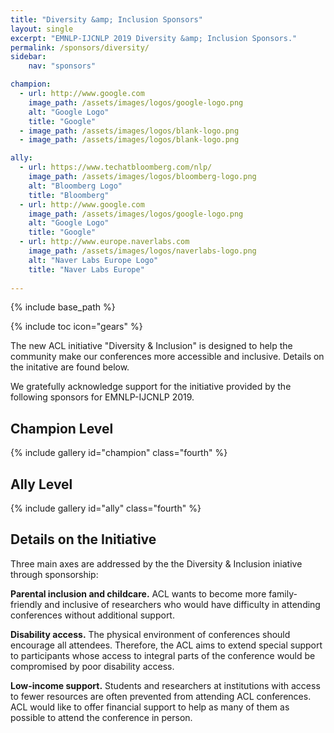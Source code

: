 ```yaml
---
title: "Diversity &amp; Inclusion Sponsors"
layout: single
excerpt: "EMNLP-IJCNLP 2019 Diversity &amp; Inclusion Sponsors."
permalink: /sponsors/diversity/
sidebar: 
    nav: "sponsors"

champion:
  - url: http://www.google.com
    image_path: /assets/images/logos/google-logo.png
    alt: "Google Logo"
    title: "Google"
  - image_path: /assets/images/logos/blank-logo.png
  - image_path: /assets/images/logos/blank-logo.png

ally:
  - url: https://www.techatbloomberg.com/nlp/
    image_path: /assets/images/logos/bloomberg-logo.png
    alt: "Bloomberg Logo"
    title: "Bloomberg"
  - url: http://www.google.com
    image_path: /assets/images/logos/google-logo.png
    alt: "Google Logo"
    title: "Google"
  - url: http://www.europe.naverlabs.com
    image_path: /assets/images/logos/naverlabs-logo.png
    alt: "Naver Labs Europe Logo"
    title: "Naver Labs Europe"    
    
---
```

{% include base_path %}

{% include toc icon="gears" %}

The new ACL initiative "Diversity &amp; Inclusion" is designed to help the community make our conferences more accessible and inclusive. Details on the initative are found below.

We gratefully acknowledge support for the initiative provided by the following sponsors for EMNLP-IJCNLP 2019. 



## Champion Level

{% include gallery id="champion" class="fourth" %}



## Ally Level

{% include gallery id="ally" class="fourth" %}
<br/>


## Details on the Initiative

Three main axes are addressed by the the Diversity &amp; Inclusion iniative through sponsorship:

<b>Parental inclusion and childcare.</b> ACL wants to become more family-friendly and inclusive of researchers who would have difficulty in attending conferences without additional support.

<b>Disability access.</b> The physical environment of conferences should encourage all attendees. Therefore, the ACL aims to extend special support to participants whose access to integral parts of the conference would be compromised by poor disability access.

<b>Low-income support.</b> Students and researchers at institutions with access to fewer resources are often prevented from attending ACL conferences. ACL would like to offer financial support to help as many of them as possible to attend the conference in person.
